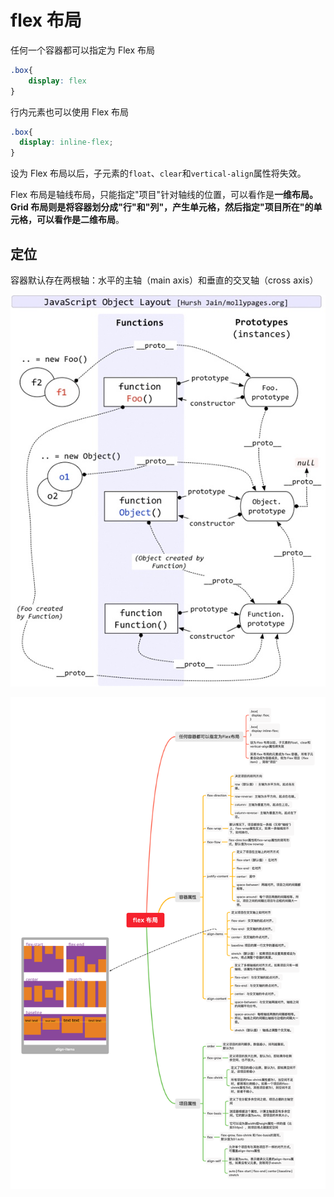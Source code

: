 # flex 布局

任何一个容器都可以指定为 Flex 布局

```css
.box{
    display: flex
}    
```

行内元素也可以使用 Flex 布局

```css
.box{
  display: inline-flex;
}
```

设为 Flex 布局以后，子元素的`float`、`clear`和`vertical-align`属性将失效。

Flex 布局是轴线布局，只能指定"项目"针对轴线的位置，可以看作是**一维布局。**Grid 布局则是将容器划分成"行"和"列"，产生单元格，然后指定"项目所在"的单元格，可以看作是**二维布局**。

## 定位

容器默认存在两根轴：水平的主轴（main axis）和垂直的交叉轴（cross axis）

![](../.gitbook/assets/image%20%2824%29.png)

![](../.gitbook/assets/flex-bu-ju.png)

